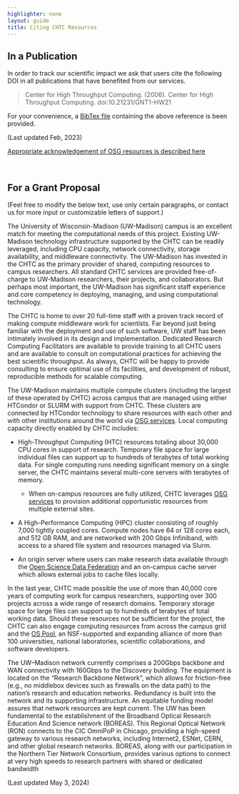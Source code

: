 ```yaml
---
highlighter: none
layout: guide
title: Citing CHTC Resources
---
```



In a Publication
----------------

In order to track our scientific impact we ask that users cite the following DOI in all publications
that have benefited from our services.

> Center for High Throughput Computing. (2006). Center for High Throughput Computing. doi:10.21231/GNT1-HW21


For your convenience, a [BibTex file](/assets/bibtex/chtc.bib) containing the above reference is been provided.

(Last updated Feb, 2023)

[Appropriate acknowledgement of OSG resources is described here](https://osg-htc.org/acknowledging)
  
<br>

For a Grant Proposal
--------------------

(Feel free to modify the below text, use only certain paragraphs, or contact us for more input or customizable letters of support.)

The University of Wisconsin-Madison (UW-Madison) campus is an excellent match for meeting the computational needs of this project. Existing UW-Madison technology infrastructure supported by the CHTC can be readily leveraged, including CPU capacity, network connectivity, storage availability, and middleware connectivity. The UW-Madison has invested in the CHTC as the primary provider of shared, computing resources to campus researchers. All standard CHTC services are provided free-of-charge to UW-Madison researchers, their projects, and collaborators. But perhaps most important, the UW-Madison has significant staff experience and core competency in deploying, managing, and using computational technology.

The CHTC is home to over 20 full-time staff with a proven track record of making compute middleware work for scientists. Far beyond just being familiar with the deployment and use of such software, UW staff has been intimately involved in its design and implementation. Dedicated Research Computing Facilitators are available to provide training to all CHTC users and are available to consult on computational practices for achieving the best scientific throughput. As always, CHTC will be happy to provide consulting to ensure optimal use of its facilities, and development of robust, reproducible methods for scalable computing.


The UW-Madison maintains multiple compute clusters (including the largest of these operated by CHTC) across campus that are managed using either HTCondor or SLURM with support from CHTC. These clusters are connected by HTCondor technology to share resources with each other and with other institutions around the world via [OSG services](https://osg-htc.org/). Local computing capacity directly enabled by CHTC includes:

- High-Throughput Computing (HTC) resources totaling about 30,000 CPU cores in support of research. Temporary file space for large individual files can support up to hundreds of terabytes of total working data. For single computing runs needing significant memory on a single server, the CHTC maintains several multi-core servers with terabytes of memory.

  - When on-campus resources are fully utilized, CHTC leverages [OSG services](https://osg-htc.org/) to provision additional opportunistic resources from multiple external sites.

- A High-Performance Computing (HPC) cluster consisting of roughly 7,000 tightly coupled cores. Compute nodes have 64 or 128 cores each, and 512 GB RAM, and are networked with 200 Gbps Infiniband, with access to a shared file system and resources managed via Slurm.

- An origin server where users can make research data available through the [Open Science Data Federation](https://osg-htc.org/services/osdf.html) and an on-campus cache server which allows external jobs to cache files locally.

In the last year, CHTC made possible the use of more than 40,000 core years of computing work for campus researchers, supporting over 300 projects across a wide range of research domains. Temporary storage space for large files can support up to hundreds of terabytes of total working data. Should these resources not be sufficient for the project, the CHTC can also engage computing resources from across the campus grid and the [OS Pool](https://osg-htc.org/services/open_science_pool.html), an NSF-supported and expanding alliance of more than 100 universities, national laboratories, scientific collaborations, and software developers.

The UW–Madison network currently comprises a 200Gbps backbone and WAN connectivity with 160Gbps to the Discovery building. The equipment is located on the “Research Backbone Network”, which allows for friction-free (e.g., no middlebox devices such as firewalls on the data path) to the nation’s research and education networks. Redundancy is built into the network and its supporting infrastructure. An equitable funding model assures that network resources are kept current. The UW has been fundamental to the establishment of the Broadband Optical Research Education And Science network (BOREAS). This Regional Optical Network (RON) connects to the CIC OmniPoP in Chicago, providing a high-speed gateway to various research networks, including Internet2, ESNet, CERN, and other global research networks. BOREAS, along with our participation in the Northern Tier Network Consortium, provides various options to connect at very high speeds to research partners with shared or dedicated bandwidth

(Last updated May 3, 2024)
